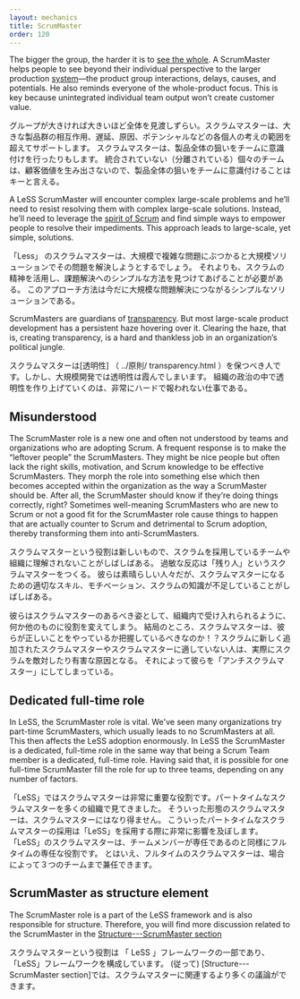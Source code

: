 ```yaml
---
layout: mechanics
title: ScrumMaster
order: 120
---
```


The bigger the group, the harder it is to [see the whole](../principles/whole-product-focus.html). A ScrumMaster helps people to see beyond their individual perspective to the larger production [system](../principles/systems_thinking.html)—the product group interactions, delays, causes, and potentials. He also reminds everyone of the whole-product focus. This is key because unintegrated individual team output won’t create customer value.

グループが大きければ大きいほど全体を見渡しずらい。スクラムマスターは、大きな製品群の相互作用、遅延、原因、ポテンシャルなどの各個人の考えの範囲を超えてサポートします。
スクラムマスターは、製品全体の狙いをチームに意識付けを行ったりもします。
統合されていない（分離されている）個々のチームは、顧客価値を生み出さないので、製品全体の狙いをチームに意識付けることはキーと言える。


A LeSS ScrumMaster will encounter complex large-scale problems and he’ll need to resist resolving them with complex large-scale solutions. Instead, he’ll need to leverage the [spirit of Scrum](../principles/large_scale_scrum_is_scrum.html) and find simple ways to empower people to resolve their impediments. This approach leads to large-scale, yet simple, solutions.

「Less」 のスクラムマスターは、大規模で複雑な問題にぶつかると大規模ソリューションでその問題を解決しようとするでしょう。
それよりも、スクラムの精神を活用し、課題解決へのシンプルな方法を見つけてあげることが必要がある。
このアプローチ方法は今だに大規模な問題解決につながるシンプルなソリューションである。

ScrumMasters are guardians of [transparency](../principles/transparency.html). But most large-scale product development has a persistent haze hovering over it. Clearing the haze, that is, creating transparency, is a hard and thankless job in an organization’s political jungle.

スクラムマスターは[透明性] （ ../原則/ transparency.html ）を保つべき人です。しかし、大規模開発では透明性は霞んでしまいます。
組織の政治の中で透明性を作り上げていくのは、非常にハードで報われない仕事である。


## Misunderstood

The ScrumMaster role is a new one and often not understood by teams and organizations who are adopting Scrum. A frequent response is to make the “leftover people” the ScrumMasters. They might be nice people but often lack the right skills, motivation, and Scrum knowledge to be effective ScrumMasters. They morph the role into something else which then becomes accepted within the organization as the way a ScrumMaster should be. After all, the ScrumMaster should know if they’re doing things correctly, right? Sometimes well-meaning ScrumMasters who are new to Scrum or not a good fit for the ScrumMaster role cause things to happen that are actually counter to Scrum and detrimental to Scrum adoption, thereby transforming them into anti-ScrumMasters.

スクラムマスターという役割は新しいもので、スクラムを採用しているチームや組織に理解されないことがしばしばある。
過敏な反応は「残り人」というスクラムマスターをつくる。
彼らは素晴らしい人々だが、スクラムマスターになるための適切なスキル、モチベーション、スクラムの知識が不足していることがしばしばある。

彼らはスクラムマスターのあるべき姿として、組織内で受け入れられるように、何か他のものに役割を変えてしまう。
結局のところ、スクラムマスターは、彼らが正しいことをやっているか把握しているべきなのか！？スクラムに新しく追加されたスクラムマスターやスクラムマスターに適していない人は、実際にスクラムを敵対したり有害な原因となる。
それによって彼らを「アンチスクラムマスター」にしてしまっている。


## Dedicated full-time role

In LeSS, the ScrumMaster role is vital. We've seen many organizations try part-time ScrumMasters, which usually leads to no ScrumMasters at all. This then affects the LeSS adoption enormously. In LeSS the ScrumMaster is a dedicated, full-time role in the same way that being a Scrum Team member is a dedicated, full-time role. Having said that, it is possible for one full-time ScrumMaster fill the role for up to three teams, depending on any number of factors.

「LeSS」ではスクラムマスターは非常に重要な役割です。パートタイムなスクラムマスターを多くの組織で見てきました。
そういった形態のスクラムマスターは、スクラムマスターにはなり得ません。
こういったパートタイムなスクラムマスターの採用は「LeSS」を採用する際に非常に影響を及ぼします。
「LeSS」のスクラムマスターは、チームメンバーが専任であるのと同様にフルタイムの専任な役割です。
とはいえ、フルタイムのスクラムマスターは、場合によって３つのチームまで兼任できます。


## ScrumMaster as structure element

The ScrumMaster role is a part of the LeSS framework and is also responsible for structure. Therefore, you will find more discussion related to the ScrumMaster in the [Structure---ScrumMaster section](../structure/scrummaster.html)

スクラムマスターという役割は 「 LeSS 」フレームワークの一部であり、「LeSS」フレームワークを構成しています。
(従って) [Structure---ScrumMaster section]では、スクラムマスターに関連するより多くの議論ができます。
